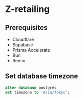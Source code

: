 # Z-retailing

## Prerequisites

- Cloudflare
- Supabase
- Prisma Accelerate
- Bun
- Remix

## Set database timezone

```sql
alter database postgres
set timezone to 'Asia/Tokyo';
```
